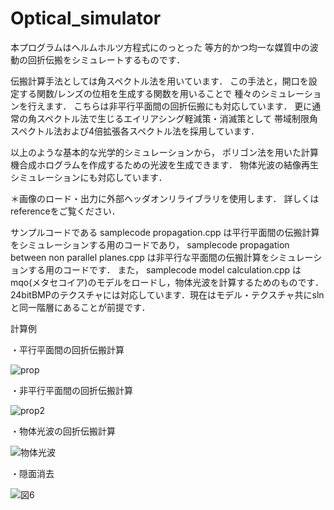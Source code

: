 # Optical_simulator
本プログラムはヘルムホルツ方程式にのっとった
等方的かつ均一な媒質中の波動の回折伝搬をシミュレートするものです．

伝搬計算手法としては角スペクトル法を用いています．
この手法と，開口を設定する関数/レンズの位相を生成する関数を用いることで
種々のシミュレーションを行えます．
こちらは非平行平面間の回折伝搬にも対応しています．
更に通常の角スペクトル法で生じるエイリアシング軽減策・消滅策として
帯域制限角スペクトル法および4倍拡張各スペクトル法を採用しています．

以上のような基本的な光学的シミュレーションから，
ポリゴン法を用いた計算機合成ホログラムを作成するための光波を生成できます．
物体光波の結像再生シミュレーションにも対応しています．

＊画像のロード・出力に外部ヘッダオンリライブラリを使用します．
詳しくはreferenceをご覧ください．

サンプルコードである
samplecode propagation.cpp
は平行平面間の伝搬計算をシミュレーションする用のコードであり，
samplecode propagation between non parallel planes.cpp
は非平行な平面間の伝搬計算をシミュレーションする用のコードです．
また，
samplecode model calculation.cpp
はmqo(メタセコイア)のモデルをロードし，物体光波を計算するためのものです．
24bitBMPのテクスチャには対応しています．現在はモデル・テクスチャ共にslnと同一階層にあることが前提です．



計算例

・平行平面間の回折伝搬計算

![prop](https://user-images.githubusercontent.com/65929274/91724081-b9726780-ebd7-11ea-8cdf-a6ec5f6bd4ef.gif)


・非平行平面間の回折伝搬計算

![prop2](https://user-images.githubusercontent.com/65929274/91724222-f2124100-ebd7-11ea-8b38-07849d783e93.gif)


・物体光波の回折伝搬計算

![物体光波](https://user-images.githubusercontent.com/65929274/91642074-56f85a80-ea63-11ea-8d8d-5ae9f5232313.png)


・隠面消去

![図6](https://user-images.githubusercontent.com/65929274/91662330-be261580-eb1c-11ea-89c9-521075bcdaeb.png)


